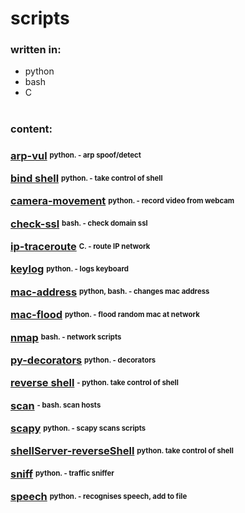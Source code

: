 # scripts

### written in:
<ul>
<li>python</li>
<li>bash</li>
<li>C</li>
</ul>

#
### content:

<h3>

<a href="./arp-vul">arp-vul</a>
<sup><sub><strong>  python. - arp spoof/detect</strong></sub></sup>


<a href="./bind-shell">bind shell</a>
<sup><sub><strong>  python. - take control of shell</strong></sub></sup>


<a href="./camera-movement">camera-movement</a>
<sup><sub><strong>  python. - record video from webcam</strong></sub></sup>


<a href="./camera-movement">check-ssl</a>
<sup><sub><strong>  bash. - check domain ssl</strong></sub></sup>


<a href="./ip-traceroute">ip-traceroute</a>
<sup><sub><strong>  C. - route IP network</strong></sub></sup>


<a href="./keylog">keylog</a>
<sup><sub><strong>  python. - logs keyboard</strong></sub></sup>


<a href="./mac-address">mac-address</a>
<sup><sub><strong>  python, bash. - changes mac address</strong></sub></sup>


<a href="./mac-flood">mac-flood</a>
<sup><sub><strong>  python. - flood random mac at network</strong></sub></sup>


<a href="./nmap">nmap</a>
<sup><sub><strong>  bash. - network scripts</strong></sub></sup>


<a href="./py-decorators">py-decorators</a>
<sup><sub><strong>  python. - decorators</strong></sub></sup>


<a href="./reverse-shell">reverse shell</a>
<sup><sub><strong> - python. take control of shell</strong></sub></sup>


<a href="./scan">scan</a>
<sup><sub><strong> - bash. scan hosts</strong></sub></sup>


<a href="./scapy">scapy</a>
<sup><sub><strong>  python. - scapy scans scripts</strong></sub></sup>


<a href="./shellServer-reverseShell">shellServer-reverseShell</a>
<sup><sub><strong>  python. take control of shell</strong></sub></sup>


<a href="./sniff">sniff</a>
<sup><sub><strong>  python. - traffic sniffer</strong></sub></sup>


<a href="./speech">speech</a>
<sup><sub><strong>  python. - recognises speech, add to file</strong></sub></sup>


</h3>
